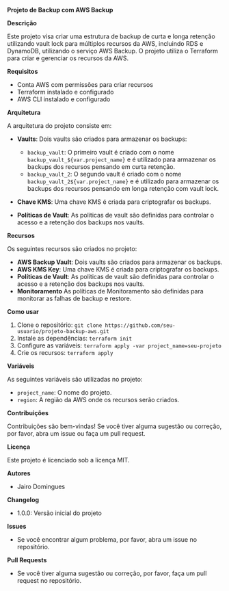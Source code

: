 

**Projeto de Backup com AWS Backup**

**Descrição**

Este projeto visa criar uma estrutura de backup de curta e longa retenção utilizando vault lock para múltiplos recursos da AWS, incluindo RDS e DynamoDB, utilizando o serviço AWS Backup. O projeto utiliza o Terraform para criar e gerenciar os recursos da AWS.

**Requisitos**

* Conta AWS com permissões para criar recursos
* Terraform instalado e configurado
* AWS CLI instalado e configurado

**Arquitetura**

A arquitetura do projeto consiste em:

* **Vaults**: Dois vaults são criados para armazenar os backups:
	+ `backup_vault`: O primeiro vault é criado com o nome `backup_vault_${var.project_name}` e é utilizado para armazenar os backups dos recursos pensando em curta retenção.
	+ `backup_vault_2`: O segundo vault é criado com o nome `backup_vault_2${var.project_name}` e é utilizado para armazenar os backups dos recursos pensando em longa retenção com vault lock.

* **Chave KMS**: Uma chave KMS é criada para criptografar os backups.

* **Políticas de Vault**: As políticas de vault são definidas para controlar o acesso e a retenção dos backups nos vaults.

**Recursos**

Os seguintes recursos são criados no projeto:

* **AWS Backup Vault**: Dois vaults são criados para armazenar os backups.
* **AWS KMS Key**: Uma chave KMS é criada para criptografar os backups.
* **Políticas de Vault**: As políticas de vault são definidas para controlar o acesso e a retenção dos backups nos vaults.
* **Monitoramento** As políticas de Monitoramento são definidas para monitorar as falhas de backup e restore.

**Como usar**

1. Clone o repositório: `git clone https://github.com/seu-usuario/projeto-backup-aws.git`
2. Instale as dependências: `terraform init`
3. Configure as variáveis: `terraform apply -var project_name=seu-projeto`
4. Crie os recursos: `terraform apply`

**Variáveis**

As seguintes variáveis são utilizadas no projeto:

* `project_name`: O nome do projeto.
* `region`: A região da AWS onde os recursos serão criados.

**Contribuições**

Contribuições são bem-vindas! Se você tiver alguma sugestão ou correção, por favor, abra um issue ou faça um pull request.

**Licença**

Este projeto é licenciado sob a licença MIT.

**Autores**

* Jairo Domingues

**Changelog**

* 1.0.0: Versão inicial do projeto

**Issues**

* Se você encontrar algum problema, por favor, abra um issue no repositório.

**Pull Requests**

* Se você tiver alguma sugestão ou correção, por favor, faça um pull request no repositório.